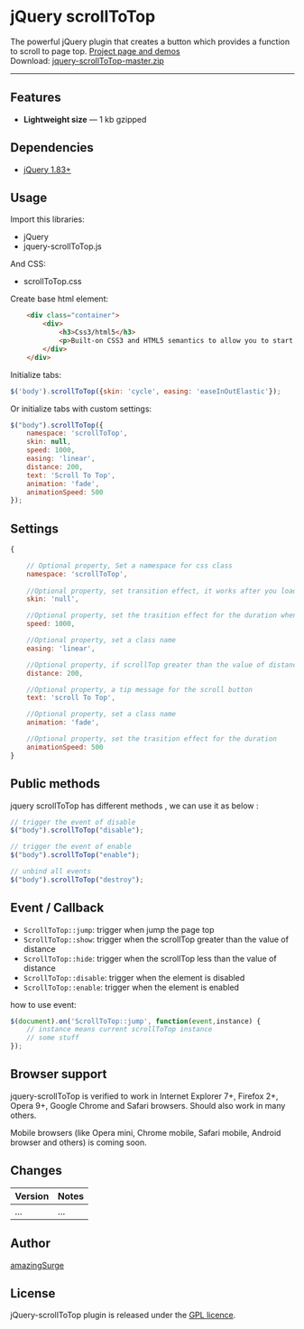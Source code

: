 # jQuery scrollToTop

The powerful jQuery plugin that creates a button which provides a function to scroll to page top. <a href="http://amazingsurge.github.io/jquery-scrollToTop/">Project page and demos</a><br />
Download: <a href="https://github.com/amazingSurge/jquery-scrollToTop/archive/master.zip">jquery-scrollToTop-master.zip</a>

***

## Features


* **Lightweight size** — 1 kb gzipped

## Dependencies
* <a href="http://jquery.com/" target="_blank">jQuery 1.83+</a>

## Usage

Import this libraries:
* jQuery
* jquery-scrollToTop.js

And CSS:
* scrollToTop.css 


Create base html element:
```html
	<div class="container">
        <div>
            <h3>Css3/html5</h3>
            <p>Built-on CSS3 and HTML5 semantics to allow you to start captializing on a next generation standard.</p>
        </div>
	</div>
```

Initialize tabs:
```javascript
$('body').scrollToTop({skin: 'cycle', easing: 'easeInOutElastic'});
```

Or initialize tabs with custom settings:
```javascript
$("body").scrollToTop({
	namespace: 'scrollToTop',
	skin: null,
	speed: 1000,
	easing: 'linear',
	distance: 200,
	text: 'Scroll To Top',
	animation: 'fade',
	animationSpeed: 500
});
```

## Settings

```javascript
{   

	// Optional property, Set a namespace for css class
	namespace: 'scrollToTop',
	
	//Optional property, set transition effect, it works after you load specified skin file
    skin: 'null',

	//Optional property, set the trasition effect for the duration when scroll to top
    speed: 1000,

	//Optional property, set a class name
    easing: 'linear',

	//Optional property, if scrollTop greater than the value of distance, the scroll button will show 
    distance: 200,

    //Optional property, a tip message for the scroll button
    text: 'scroll To Top',

	//Optional property, set a class name
    animation: 'fade',

    //Optional property, set the trasition effect for the duration
    animationSpeed: 500
}
```

## Public methods

jquery scrollToTop has different methods , we can use it as below :
```javascript
// trigger the event of disable
$("body").scrollToTop("disable");

// trigger the event of enable
$("body").scrollToTop("enable");

// unbind all events
$("body").scrollToTop("destroy");

```

## Event / Callback

* <code>ScrollToTop::jump</code>: trigger when jump the page top
* <code>ScrollToTop::show</code>: trigger when the scrollTop greater than the value of distance
* <code>ScrollToTop::hide</code>: trigger when the scrollTop less than the value of distance
* <code>ScrollToTop::disable</code>: trigger when the element is disabled
* <code>ScrollToTop::enable</code>: trigger when the element is enabled

how to use event:
```javascript
$(document).on('ScrollToTop::jump', function(event,instance) {
    // instance means current scrollToTop instance 
    // some stuff
});
```

## Browser support
jquery-scrollToTop is verified to work in Internet Explorer 7+, Firefox 2+, Opera 9+, Google Chrome and Safari browsers. Should also work in many others.

Mobile browsers (like Opera mini, Chrome mobile, Safari mobile, Android browser and others) is coming soon.

## Changes

| Version | Notes                                                            |
|---------|------------------------------------------------------------------|
|     ... | ...                                                              |


## Author
[amazingSurge](http://amazingSurge.com)

## License
jQuery-scrollToTop plugin is released under the <a href="https://github.com/amazingSurge/jquery-scrollToTop/blob/master/LICENCE.GPL" target="_blank">GPL licence</a>.


